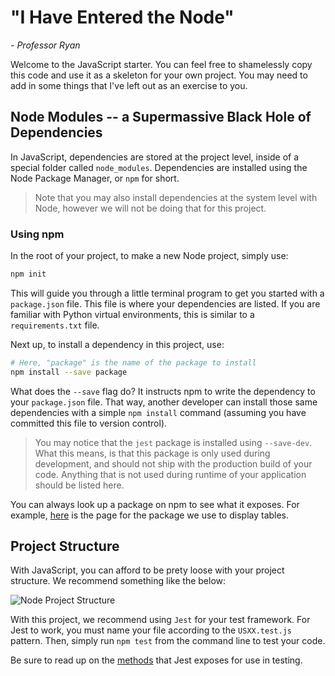 # "I Have Entered the Node"
_- Professor Ryan_

Welcome to the JavaScript starter.  You can feel free to shamelessly copy this code and use it as a skeleton for your own project.  You may need to add in some things that I've left out as an exercise to you.

## Node Modules -- a Supermassive Black Hole of Dependencies
In JavaScript, dependencies are stored at the project level, inside of a special folder called `node_modules`.  Dependencies are installed using the Node Package Manager, or `npm` for short.

> Note that you may also install dependencies at the system level with Node, however we will not be doing that for this project.

### Using npm
In the root of your project, to make a new Node project, simply use:
```bash
npm init
```
This will guide you through a little terminal program to get you started with a `package.json` file.  This file is where your dependencies are listed.  If you are familiar with Python virtual environments, this is similar to a `requirements.txt` file.

Next up, to install a dependency in this project, use:
```bash
# Here, "package" is the name of the package to install
npm install --save package
```

What does the `--save` flag do?  It instructs npm to write the dependency to your `package.json` file.  That way, another developer can install those same dependencies with a simple `npm install` command (assuming you have committed this file to version control).

> You may notice that the `jest` package is installed using `--save-dev`.  What this means, is that this package is only used during development, and should not ship with the production build of your code.  Anything that is not used during runtime of your application should be listed here.

You can always look up a package on npm to see what it exposes.  For example, [here](https://www.npmjs.com/package/table) is the page for the package we use to display tables.

## Project Structure

With JavaScript, you can afford to be prety loose with your project structure.  We recommend something like the below:

![Node Project Structure](https://github.com/mfreema1/ssw-555/blob/master/img/node/project.png)

With this project, we recommend using `Jest` for your test framework.  For Jest to work, you must name your file according to the `USXX.test.js` pattern.  Then, simply run `npm test` from the command line to test your code.

Be sure to read up on the [methods](https://jestjs.io/docs/en/api) that Jest exposes for use in testing.
